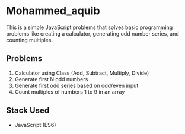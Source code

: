 # Mohammed_aquib

This is a simple JavaScript problems that solves basic programming problems like creating a calculator, generating odd number series, and counting multiples.

## Problems 

1. Calculator using Class (Add, Subtract, Multiply, Divide)
2. Generate first N odd numbers
3. Generate first odd series based on odd/even input
4. Count multiples of numbers 1 to 9 in an array

## Stack Used

- JavaScript (ES6)

